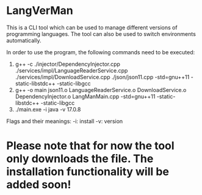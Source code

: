 # LangVerMan

This is a CLI tool which can be used to manage different versions of programming languages. The tool can also be used to switch environments automatically.

In order to use the program, the following commands need to be executed:

1. g++ -c ./injector/DependencyInjector.cpp ./services/impl/LanguageReaderService.cpp ./services/impl/DownloadService.cpp ./json/json11.cpp -std=gnu++11 -static-libstdc++ -static-libgcc
2. g++ -o main json11.o LanguageReaderService.o DownloadService.o DependencyInjector.o LangManMain.cpp -std=gnu++11 -static-libstdc++ -static-libgcc
3. ./main.exe -i java -v 17.0.8

Flags and their meanings:
-i: install
-v: version

# Please note that for now the tool only downloads the file. The installation functionality will be added soon!
